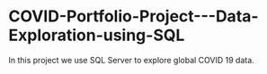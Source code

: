 # COVID-Portfolio-Project---Data-Exploration-using-SQL
In this project we use SQL Server to explore global COVID 19 data.
